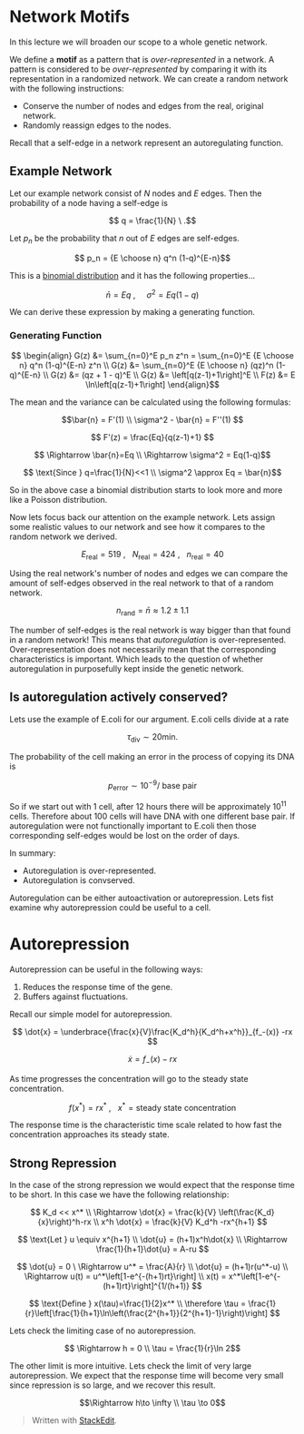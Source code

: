 
# Network Motifs

In this lecture we will broaden our scope to a whole genetic network.

We define a **motif** as a pattern that is *over-represented* in a network. A pattern is considered to be *over-represented* by comparing it with its representation in a randomized network. We can create a random network with the following instructions:

- Conserve the number of nodes and edges from the real, original network.
- Randomly reassign edges to the nodes.

Recall that a self-edge in a network represent an autoregulating function.

## Example Network

Let our example network consist of $N$ nodes and $E$ edges. Then the probability of a node having a self-edge is

$$ q = \frac{1}{N} \ .$$

Let $p_n$ be the probability that $n$ out of $E$ edges are self-edges.

$$ p_n = {E \choose n} q^n (1-q)^{E-n}$$

This is a [binomial distribution](http://en.wikipedia.org/wiki/Binomial_distribution) and it has the following properties...

$$ \bar{n} = Eq \ , \ \ \ \ \ \sigma^2 = Eq(1-q) $$

We can derive these expression by making a generating function.

### Generating Function

$$ \begin{align}
G(z) &= \sum_{n=0}^E p_n z^n = \sum_{n=0}^E {E \choose n} q^n (1-q)^{E-n} z^n \\
G(z) &= \sum_{n=0}^E {E \choose n} (qz)^n (1-q)^{E-n} \\
G(z) &= (qz + 1 - q)^E \\
G(z) &= \left[q(z-1)+1\right]^E \\
F(z) &= E \ln\left[q(z-1)+1\right]
\end{align}$$

The mean and the variance can be calculated using the following formulas:

$$\bar{n} = F'(1) \\ \sigma^2 - \bar{n} = F''(1) $$

$$ F'(z) = \frac{Eq}{q(z-1)+1} $$

$$ \Rightarrow \bar{n}=Eq \\ \Rightarrow \sigma^2 = Eq(1-q)$$

$$ \text{Since } q=\frac{1}{N}<<1 \\ \sigma^2 \approx Eq = \bar{n}$$

So in the above case a binomial distribution starts to look more and more like a Poisson distribution.

Now lets focus back our attention on the example network. Lets assign some realistic values to our network and see how it compares to the random network we derived.

$$ E_\text{real}= 519 \ , \ \ \ N_\text{real}=424 \ , \ \ \ n_\text{real}=40 $$

Using the real network's number of nodes and edges we can compare the amount of self-edges observed in the real network to that of a random network.

$$ n_\text{rand} = \bar{n} \approx 1.2 \pm 1.1 $$

The number of self-edges is the real network is way bigger than that found in a random network! This means that *autoregulation* is over-represented. Over-representation does not necessarily mean that the corresponding characteristics is important. Which leads to the question of whether autoregulation in purposefully kept inside the genetic network.

## Is autoregulation actively conserved?

Lets use the example of E.coli for our argument. E.coli cells divide at a rate

$$ \tau_\text{div} \sim 20 \text{min.} $$

The probability of the cell making an error in the process of copying its DNA is 

$$ p_\text{error} \sim 10^{-9}/\text{ base pair} $$

So if we start out with 1 cell, after 12 hours there will be approximately $10^{11}$ cells. Therefore about 100 cells will have DNA with one different base pair. If autoregulation were not functionally important to E.coli then those corresponding self-edges would be lost on the order of days.

In summary:

- Autoregulation is over-represented.
- Autoregulation is convserved.

Autoregulation can be either autoactivation or autorepression. Lets fist examine why autorepression could be useful to a cell.

# Autorepression

Autorepression can be useful in the following ways:

1. Reduces the response time of the gene.
2. Buffers against fluctuations.

Recall our simple model for autorepression.

$$ \dot{x} = \underbrace{\frac{x}{V}\frac{K_d^h}{K_d^h+x^h}}_{f_-(x)} -rx $$

$$\dot{x} = f_-(x)-rx $$

As time progresses the concentration will go to the steady state concentration.

$$ f(x^*) = rx^* \ , \ \ \ x^* = \text{steady state concentration} $$

The response time is the characteristic time scale related to how fast the concentration approaches its steady state.

## Strong Repression

In the case of the strong repression we would expect that the response time to be short. In this case we have the following relationship:

$$
K_d << x^* \\
\Rightarrow \dot{x} = \frac{k}{V} \left(\frac{K_d}{x}\right)^h-rx \\
x^h  \dot{x} = \frac{k}{V} K_d^h -rx^{h+1}
$$

$$
\text{Let } u \equiv x^{h+1} \\
\dot{u} = (h+1)x^h\dot{x} \\
\Rightarrow \frac{1}{h+1}\dot{u} = A-ru
$$

$$
\dot{u} = 0 \ \Rightarrow u^* = \frac{A}{r} \\
\dot{u} = (h+1)r(u^*-u) \\
\Rightarrow u(t) = u^*\left[1-e^{-(h+1)rt}\right] \\
x(t) = x^*\left[1-e^{-(h+1)rt}\right]^{1/(h+1)} 
$$

$$
\text{Define } x(\tau)=\frac{1}{2}x^* \\
\therefore \tau = \frac{1}{r}\left[\frac{1}{h+1}\ln\left(\frac{2^{h+1}}{2^{h+1}-1}\right)\right]
$$

Lets check the limiting case of no autorepression.

$$ \Rightarrow h = 0  \\ \tau = \frac{1}{r}\ln 2$$

The other limit is more intuitive. Lets check the limit of very large autorepression. We expect that the response time will become very small since repression is so large, and we recover this result.

$$\Rightarrow h\to \infty  \\ \tau \to 0$$



> Written with [StackEdit](https://stackedit.io/).